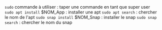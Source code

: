 `sudo` commande à utiliser : taper une commande en tant que super user 
`sudo apt install` $NOM_App : installer une apt 
`sudo apt search` : chercher le nom de l'apt
`sudo snap install` $NOM_Snap : installer le snap
`sudo snap search` : chercher le nom du snap